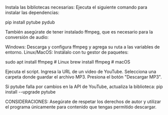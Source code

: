 Instala las bibliotecas necesarias: Ejecuta el siguiente comando para instalar las dependencias:

pip install pytube pydub

También asegúrate de tener instalado ffmpeg, que es necesario para la conversión de audio:

Windows: Descarga y configura ffmpeg y agrega su ruta a las variables de entorno.
Linux/MacOS: Instálalo con tu gestor de paquetes:

sudo apt install ffmpeg  # Linux
brew install ffmpeg      # macOS


Ejecuta el script.
Ingresa la URL de un video de YouTube.
Selecciona una carpeta donde guardar el archivo MP3.
Presiona el botón "Descargar MP3".

Si pytube falla por cambios en la API de YouTube, actualiza la biblioteca:
pip install --upgrade pytube

CONSIDERACIONES: Asegúrate de respetar los derechos de autor y utilizar el programa únicamente para contenido que tengas permitido descargar.
